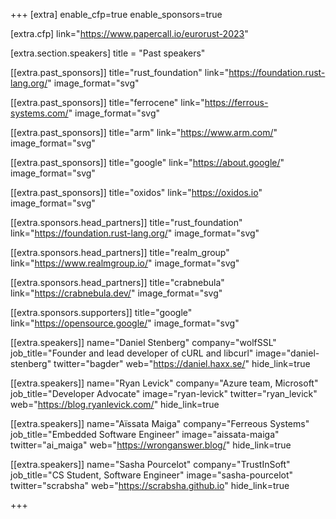 +++
[extra]
	enable_cfp=true
	enable_sponsors=true

[extra.cfp]
	link="https://www.papercall.io/eurorust-2023"

[extra.section.speakers]
	title = "Past speakers"

[[extra.past_sponsors]]
	title="rust_foundation"
	link="https://foundation.rust-lang.org/"
	image_format="svg"

[[extra.past_sponsors]]
	title="ferrocene"
	link="https://ferrous-systems.com/"
	image_format="svg"

[[extra.past_sponsors]]
	title="arm"
	link="https://www.arm.com/"
	image_format="svg"

[[extra.past_sponsors]]
	title="google"
	link="https://about.google/"
	image_format="svg"

[[extra.past_sponsors]]
	title="oxidos"
	link="https://oxidos.io"
	image_format="svg"

[[extra.sponsors.head_partners]]
	title="rust_foundation"
	link="https://foundation.rust-lang.org/"
	image_format="svg"

[[extra.sponsors.head_partners]]
	title="realm_group"
	link="https://www.realmgroup.io/"
	image_format="svg"

[[extra.sponsors.head_partners]]
	title="crabnebula"
	link="https://crabnebula.dev/"
	image_format="svg"

[[extra.sponsors.supporters]]
	title="google"
	link="https://opensource.google/"
	image_format="svg"


[[extra.speakers]]
	name="Daniel Stenberg"
	company="wolfSSL"
	job_title="Founder and lead developer of cURL and libcurl"
	image="daniel-stenberg"
	twitter="bagder"
	web="https://daniel.haxx.se/"
	hide_link=true

[[extra.speakers]]
	name="Ryan Levick"
	company="Azure team, Microsoft"
	job_title="Developer Advocate"
	image="ryan-levick"
	twitter="ryan_levick"
	web="https://blog.ryanlevick.com/"
	hide_link=true

[[extra.speakers]]
	name="Aïssata Maiga"
	company="Ferreous Systems"
	job_title="Embedded Software Engineer"
	image="aissata-maiga"
	twitter="ai_maiga"
	web="https://wronganswer.blog/"
	hide_link=true

[[extra.speakers]]
	name="Sasha Pourcelot"
	company="TrustInSoft"
	job_title="CS Student, Software Engineer"
	image="sasha-pourcelot"
	twitter="scrabsha"
	web="https://scrabsha.github.io"
	hide_link=true

+++
